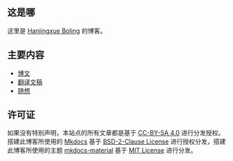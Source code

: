 ## 这是哪

这里是 [Hanjingxue Boling](https://github.com/Hanjingxue-Boling/Whiteboard) 的博客。

## 主要内容

- [博文](./blog/index.md)
- [翻译文稿](./translation/index.md)
- [随想](./essay/index.md)

## 许可证

如果没有特别声明，本站点的所有文章都是基于 [CC-BY-SA 4.0](http://creativecommons.org/licenses/by-sa/4.0/) 进行分发授权。搭建此博客所使用的 [Mkdocs](https://www.mkdocs.org/) 基于 [BSD-2-Clause License](https://github.com/mkdocs/mkdocs/blob/master/LICENSE) 进行授权分发，搭建此博客所使用的主题 [mkdocs-material](https://github.com/squidfunk/mkdocs-material) 基于 [MIT License](https://github.com/squidfunk/mkdocs-material/blob/master/LICENSE) 进行分发。